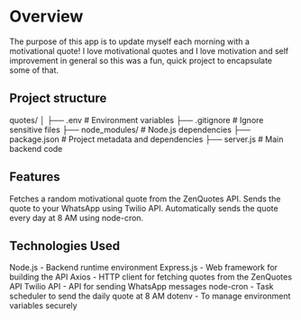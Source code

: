 # Overview
The purpose of this app is to update myself each morning with a motivational quote! 
I love motivational quotes and I love motivation and self improvement in general so this was a fun, quick project to encapsulate some of that.

## Project structure
quotes/
│
├── .env                   # Environment variables
├── .gitignore             # Ignore sensitive files
├── node_modules/          # Node.js dependencies
├── package.json           # Project metadata and dependencies
├── server.js              # Main backend code

## Features
Fetches a random motivational quote from the ZenQuotes API.
Sends the quote to your WhatsApp using Twilio API.
Automatically sends the quote every day at 8 AM using node-cron. 

## Technologies Used
Node.js - Backend runtime environment
Express.js - Web framework for building the API
Axios - HTTP client for fetching quotes from the ZenQuotes API
Twilio API - API for sending WhatsApp messages
node-cron - Task scheduler to send the daily quote at 8 AM
dotenv - To manage environment variables securely
